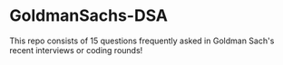 # GoldmanSachs-DSA

This repo consists of 15 questions frequently asked in Goldman Sach's recent interviews or coding rounds!
